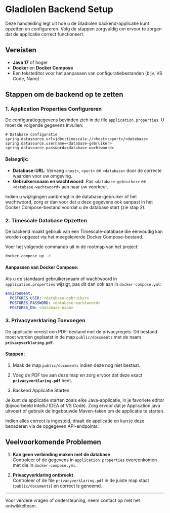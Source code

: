 # Gladiolen Backend Setup

Deze handleiding legt uit hoe u de Gladiolen backend-applicatie kunt opzetten en configureren. Volg de stappen zorgvuldig om ervoor te zorgen dat de applicatie correct functioneert.

## Vereisten
- **Java 17** of hoger
- **Docker** en **Docker Compose**
- Een teksteditor voor het aanpassen van configuratiebestanden (bijv. VS Code, Nano)

## Stappen om de backend op te zetten

### 1. Application Properties Configureren
De configuratiegegevens bevinden zich in de file `application.properties`. U moet de volgende gegevens invullen:  

```properties
# Database configuratie
spring.datasource.url=jdbc:timescale://<host>:<port>/<database>
spring.datasource.username=<database-gebruiker>
spring.datasource.password=<database-wachtwoord>
```

#### Belangrijk:
- **Database-URL**: Vervang `<host>`, `<port>` en `<database>` door de correcte waarden voor uw omgeving.
- **Gebruikersnaam en wachtwoord**: Pas `<database-gebruiker>` en `<database-wachtwoord>` aan naar uw voorkeur.

Indien u wijzigingen aanbrengt in de database-gebruiker of het wachtwoord, zorg er dan voor dat u deze gegevens ook aanpast in het Docker Compose-bestand voordat u de database start (zie stap 2).

### 2. Timescale Database Opzetten
De backend maakt gebruik van een Timescale-database die eenvoudig kan worden opgezet via het meegeleverde Docker Compose-bestand.  

Voer het volgende commando uit in de rootmap van het project:  
```bash
docker-compose up -d
```

#### Aanpassen van Docker Compose:
Als u de standaard gebruikersnaam of wachtwoord in `application.properties` wijzigt, pas dit dan ook aan in `docker-compose.yml`:

```yaml
environment:
  POSTGRES_USER: <database-gebruiker>
  POSTGRES_PASSWORD: <database-wachtwoord>
  POSTGRES_DB: <database-naam>
```

### 3. Privacyverklaring Toevoegen
De applicatie vereist een PDF-bestand met de privacyregels. Dit bestand moet worden geplaatst in de map `public/documents` met de naam **`privacyverklaring.pdf`**.  

#### Stappen:
1. Maak de map `public/documents` indien deze nog niet bestaat.
2. Voeg de PDF toe aan deze map en zorg ervoor dat deze exact **`privacyverklaring.pdf`** heet.

4. Backend Applicatie Starten

Je kunt de applicatie starten zoals elke Java-applicatie, in je favoriete editor (bijvoorbeeld IntelliJ IDEA of VS Code). Zorg ervoor dat je Application.java uitvoert of gebruik de ingebouwde Maven-taken om de applicatie te starten.

Indien alles correct is ingesteld, draait de applicatie en kun je deze benaderen via de opgegeven API-endpoints.

## Veelvoorkomende Problemen
1. **Kan geen verbinding maken met de database**  
   Controleer of de gegevens in `application.properties` overeenkomen met die in `docker-compose.yml`.

2. **Privacyverklaring ontbreekt**  
   Controleer of de file `privacyverklaring.pdf` in de juiste map staat (`public/documents`) en correct is genoemd.

---

Voor verdere vragen of ondersteuning, neem contact op met het ontwikkelteam.
```
